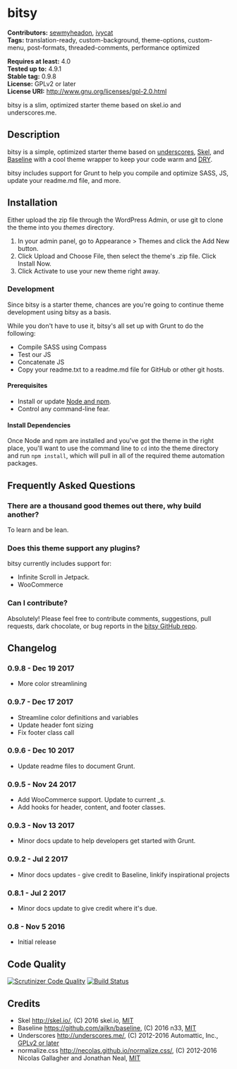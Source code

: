 # bitsy #

**Contributors:** [sewmyheadon](https://profiles.wordpress.org/sewmyheadon), [ivycat](https://profiles.wordpress.org/ivycat)  
**Tags:** translation-ready, custom-background, theme-options, custom-menu, post-formats, threaded-comments, performance optimized  

**Requires at least:** 4.0  
**Tested up to:** 4.9.1  
**Stable tag:** 0.9.8  
**License:** GPLv2 or later  
**License URI:** http://www.gnu.org/licenses/gpl-2.0.html  

bitsy is a slim, optimized starter theme based on skel.io and underscores.me.

## Description ##

bitsy is a simple, optimized starter theme based on [underscores](http://underscores.me/), [Skel](http://skel.io/), and [Baseline](https://github.com/ajlkn/baseline) with a cool theme wrapper to keep your code warm and [DRY](https://en.wikipedia.org/wiki/Don%27t_repeat_yourself).

bitsy includes support for Grunt to help you compile and optimize SASS, JS, update your readme.md file, and more.

## Installation ##

Either upload the zip file through the WordPress Admin, or use git to clone the theme into you _themes_ directory.

1. In your admin panel, go to Appearance > Themes and click the Add New button.
2. Click Upload and Choose File, then select the theme's .zip file. Click Install Now.
3. Click Activate to use your new theme right away.

### Development
Since bitsy is a starter theme, chances are you're going to continue theme development using bitsy as a basis.

While you don't have to use it, bitsy's all set up with Grunt to do the following:
- Compile SASS using Compass
- Test our JS
- Concatenate JS
- Copy your readme.txt to a readme.md file for GitHub or other git hosts.

#### Prerequisites ####
- Install or update [Node and npm](https://nodejs.org/en/download/).
- Control any command-line fear.

#### Install Dependencies ####
Once Node and npm are installed and you've got the theme in the right place, you'll want to use the command line to `cd`
into the theme directory and run `npm install`, which will pull in all of the required theme automation packages.

## Frequently Asked Questions ##

### There are a thousand good themes out there, why build another? ###

To learn and be lean.

### Does this theme support any plugins? ###

bitsy currently includes support for:

- Infinite Scroll in Jetpack.
- WooCommerce

### Can I contribute? ###

Absolutely! Please feel free to contribute comments, suggestions, pull requests, dark chocolate, or bug reports in the [bitsy GitHub repo](https://github.com/sewmyheadon/bitsy).

## Changelog ##

### 0.9.8 - Dec 19 2017 ###
* More color streamlining

### 0.9.7 - Dec 17 2017 ###
* Streamline color definitions and variables
* Update header font sizing
* Fix footer class call

### 0.9.6 - Dec 10 2017 ###
* Update readme files to document Grunt.

### 0.9.5 - Nov 24 2017 ###
* Add WooCommerce support. Update to current _s.
* Add hooks for header, content, and footer classes.

### 0.9.3 - Nov 13 2017 ###
* Minor docs update to help developers get started with Grunt.

### 0.9.2 - Jul 2 2017 ###
* Minor docs updates - give credit to Baseline, linkify inspirational projects

### 0.8.1 - Jul 2 2017 ###
* Minor docs update to give credit where it's due.

### 0.8 - Nov 5 2016 ###
* Initial release

## Code Quality ##
[![Scrutinizer Code Quality](https://scrutinizer-ci.com/g/sewmyheadon/bitsy/badges/quality-score.png?b=dev)](https://scrutinizer-ci.com/g/sewmyheadon/bitsy/?branch=dev) [![Build Status](https://scrutinizer-ci.com/g/sewmyheadon/bitsy/badges/build.png?b=dev)](https://scrutinizer-ci.com/g/sewmyheadon/bitsy/build-status/dev)

## Credits ##

* Skel http://skel.io/, (C) 2016 skel.io, [MIT](https://opensource.org/licenses/MIT)
* Baseline https://github.com/ajlkn/baseline, (C) 2016 n33, [MIT](https://opensource.org/licenses/MIT)
* Underscores http://underscores.me/, (C) 2012-2016 Automattic, Inc., [GPLv2 or later](https://www.gnu.org/licenses/gpl-2.0.html)
* normalize.css http://necolas.github.io/normalize.css/, (C) 2012-2016 Nicolas Gallagher and Jonathan Neal, [MIT](http://opensource.org/licenses/MIT)